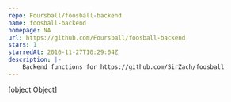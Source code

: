 ```yaml
---
repo: Foursball/foosball-backend
name: foosball-backend
homepage: NA
url: https://github.com/Foursball/foosball-backend
stars: 1
starredAt: 2016-11-27T10:29:04Z
description: |-
    Backend functions for https://github.com/SirZach/foosball
---
```


[object Object]

